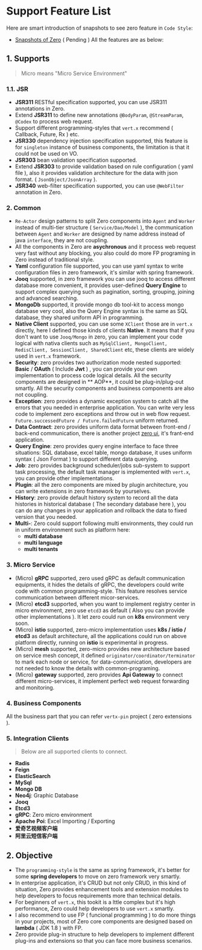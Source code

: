 # Support Feature List

Here are smart introduction of snapshots to see zero feature in `Code Style`:

* [Snapshots of Zero](../workshop/CASE-PORT.md) ( Pending )
  All the features are as below:

## 1. Supports

> Micro means "Micro Service Environment"

### 1.1. JSR

* **JSR311** RESTful specification supported, you can use JSR311 annotations in Zero.
* Extend **JSR311** to define new annotations `@BodyParam`, `@StreamParam`, `@Codex` to process web request.
* Support different programming-styles that `vert.x` recommend ( Callback, Future, Rx ) etc.
* **JSR330** dependency injection specification supported, this feature is for `singleton` instance of business
  components, the limitation is that it could not be used on VO.
* **JSR303** bean validation specification supported.
* Extend **JSR303** to provide validation based on rule configuration ( yaml file ), also it provides validation
  architecture for the data with json format. ( `JsonObject/JsonArray` ).
* **JSR340** web-filter specification supported, you can use `@WebFilter` annotation in Zero.

### 2. Common

* `Re-Actor` design patterns to split Zero components into `Agent` and `Worker` instead of multi-tier
  structure ( `Service/Dao/Model` ), the communication between `Agent` and `Worker` are designed by name address instead
  of java `interface`, they are not coupling.
* All the components in Zero are **asychronous** and it process web request very fast without any blocking, you also
  could do more FP programing in Zero instead of traditional style.
* **Yaml** configuration file supported, you can use yaml syntax to write configuration files in zero framework, it's
  similar with spring framework.
* **Jooq** supported, in zero framework you can use jooq to access different database more convenient, it provides
  user-defined **Query Engine** to support complex querying such as pagination, sorting, grouping, joining and advanced
  searching.
* **MongoDb** supported, it provide mongo db tool-kit to access mongo database very cool, also the Query Engine syntax
  is the same as SQL database, they shared uniform API in programming.
* **Native Client** supported, you can use some `XClient` those are in `vert.x` directly, here I defined those kinds of
  clients **Native**. It means that if you don't want to use `Jooq/Mongo` in zero, you can implement your code logical
  with nativa clients such as `MySqlClient, MongoClient, RedisClient, SessionClient, SharedClient` etc, these clients
  are widely used in `vert.x` framework.
* **Security**: zero provides two authorization mode nested supported: **Basic** / **OAuth** ( Include **Jwt** ) , you
  can provide your own implementation to process code logical details. All the security components are designed in **
  AOP**, it could be plug-in/plug-out smartly. All the security components and business components are also not
  coupling.
* **Exception**: zero provides a dynamic exception system to catch all the errors that you needed in enterprise
  application. You can write very less code to implement zero exceptions and throw out in web flow
  request. `Future.successedFuture / Future.failedFuture` uniform returned.
* **Data Contract**: zero provides uniform data format between front-end / back-end communication, there is another
  project [zero ui](http://www.vertxui.cn), it's frant-end application.
* **Query Engine**: zero provides query engine interface to face three situations: SQL database, excel table, mongo
  database, it uses uniform syntax ( Json Format ) to support different data querying.
* **Job**: zero provides background scheduler/jobs sub-system to support task processing, the default task manager is
  implemented with `vert.x`, you can provide other implementations.
* **Plugin**: all the zero components are mixed by plugin architecture, you can write extensions in zero framework by
  yourselves.
* **History**: zero provide default history system to record all the data histories in historical database ( The
  secondary database here ), you can do any changes in your application and rollback the data to fixed version that you
  needed.
* **Multi-**: Zero could support following multi environments, they could run in uniform environment such as platform
  here:
    * **multi database**
    * **multi language**
    * **multi tenants**

### 3. Micro Service

* (Micro) **gRPC** supported, zero used gRPC as default communication equipments, it hides the details of gRPC, the
  developers could write code with common programming-style. This feature resolves service communication between
  different micor-services.
* (Micro) **etcd3** supported, when you want to implement registry center in micro environment, zero use `etcd3` as
  default ( Also you can provide other implementations ). It let zero could run on **k8s** environment very soon.
* (Micro) **istio** supported, zero-micro implementation uses **k8s / istio / etcd3** as default architecture, all the
  applications could run on above platform directly, running on **istio** is experimental in progress.
* (Micro) **mesh** supported, zero-micro provides new architecture based on service mesh concept, it
  defined `originator/coordinator/terminator` to mark each node or service, for data-communication, developers are not
  needed to know the details with common-programing.
* (Micro) **gateway** supported, zero provides **Api Gateway** to connect different micro-services, it implement perfect
  web request forwarding and monitoring.

### 4. Business Components

All the business part that you can refer `vertx-pin` project ( zero extensions ).

### 5. Integration Clients

> Below are all supported clients to connect.

* **Radis**
* **Feign**
* **ElasticSearch**
* **MySql**
* **Mongo DB**
* **Neo4j**: Graphic Database
* **Jooq**
* **Etcd3**
* **gRPC**: Zero micro environment
* **Apache Poi**: Excel Importing / Exporting
* **爱奇艺视频客户端**
* **阿里云短信客户端**

## 2. Objective

* The `programming-style` is the same as spring framework, it's better for some **spring developers** to move on zero
  framework very smartly.
* In enterprise application, it's CRUD but not only CRUD, in this kind of situation, Zero provides enhancement tools and
  extension modules to help developers to focus requirements more than technical details.
* For beginners of `vert.x`, this tookit is a lttle complex but it's high performance, Zero could help developers to
  use `vert.x` smartly.
* I also recommend to use FP ( funcional programming ) to do more things in your projects, most of Zero core components
  are designed based on **lambda** ( JDK 1.8 ) with FP.
* Zero provide plug-in structure to help developers to implement different plug-ins and extensions so that you can face
  more business scenarios. 



